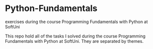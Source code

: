 # Python-Fundamentals
exercises during the course Programming Fundamentals with Python at SoftUni

This repo hold all of the tasks I solved during the course Programming Fundamentals with Python at SoftUni. They are separated by themes.
